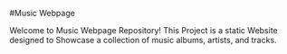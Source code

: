 #Music Webpage

Welcome to Music Webpage Repository! This Project is a static Website designed to Showcase a collection of music albums, artists, and tracks.
